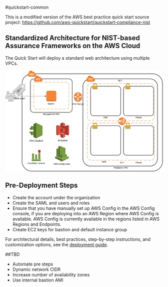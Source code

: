 #quickstart-common

This is a modified version of the AWS best practice quick start
source project: https://github.com/aws-quickstart/quickstart-compliance-nist

## Standardized Architecture for NIST-based Assurance Frameworks on the AWS Cloud


The Quick Start will deploy a standard web architecture using multiple VPCs.

![Quick Start architecture on AWS](resources/AWS-quickstart.jpg)


## Pre-Deployment Steps
* Create the account under the organization
* Create the SAML and users and roles  
* Ensure that you have manually set up AWS Config in the AWS Config console, if you are deploying into an AWS Region where AWS Config is available. AWS Config is currently available in the regions listed in AWS Regions and Endpoints.
* Create EC2 keys for bastion and default instance group

For architectural details, best practices, step-by-step instructions, and customization options, see the 
[deployment guide](https://fwd.aws/n3zr6).

##TBD
* Automate pre steps
* Dynamic network CIDR
* Increase number of availability zones
* Use internal bastion AMI